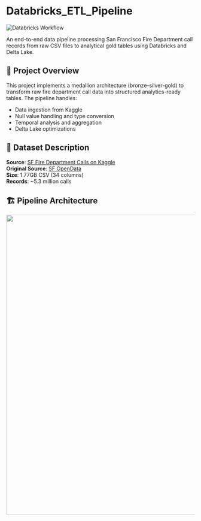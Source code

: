 # Databricks_ETL_Pipeline

![Databricks Workflow](docs/workflow_screenshot.png)

An end-to-end data pipeline processing San Francisco Fire Department call records from raw CSV files to analytical gold tables using Databricks and Delta Lake.

## 📌 Project Overview

This project implements a medallion architecture (bronze-silver-gold) to transform raw fire department call data into structured analytics-ready tables. The pipeline handles:
- Data ingestion from Kaggle
- Null value handling and type conversion
- Temporal analysis and aggregation
- Delta Lake optimizations

## 📂 Dataset Description

**Source**: [SF Fire Department Calls on Kaggle](https://www.kaggle.com/datasets/imankity/san-francisco-fire-department-public-dataset)  
**Original Source**: [SF OpenData](https://data.sfgov.org/Public-Safety/Fire-Department-Calls-for-Service/nuek-vuh3)  
**Size**: 1.77GB CSV (34 columns)  
**Records**: ~5.3 million calls  


## 🏗️ Pipeline Architecture
<p float="center">
    <img src="https://github.com/Aka-Gulu/Databricks_ETL_Pipeline/Docs/Pipeline_Architecture.png" width="800">
</p>
